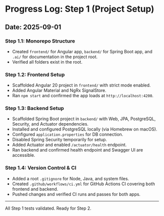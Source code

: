 # Progress Log: Step 1 (Project Setup)

## Date: 2025-09-01

### Step 1.1: Monorepo Structure

- Created `frontend/` for Angular app, `backend/` for Spring Boot app, and `.ai/` for documentation in the project root.
- Verified all folders exist in the root.

### Step 1.2: Frontend Setup

- Scaffolded Angular 20 project in `frontend/` with strict mode enabled.
- Added Angular Material and NgRx SignalStore.
- Ran `npm start` and confirmed the app loads at `http://localhost:4200`.

### Step 1.3: Backend Setup

- Scaffolded Spring Boot project in `backend/` with Web, JPA, PostgreSQL, Security, and Actuator dependencies.
- Installed and configured PostgreSQL locally (via Homebrew on macOS).
- Configured `application.properties` for DB connection.
- Disabled Spring Security temporarily for setup.
- Added Actuator and enabled `/actuator/health` endpoint.
- Ran backend and confirmed health endpoint and Swagger UI are accessible.

### Step 1.4: Version Control & CI

- Added a root `.gitignore` for Node, Java, and system files.
- Created `.github/workflows/ci.yml` for GitHub Actions CI covering both frontend and backend.
- Pushed changes and verified CI runs and passes for both apps.

---

All Step 1 tests validated. Ready for Step 2.
